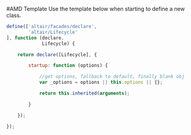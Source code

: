 #AMD Template
Use the template below when starting to define a new class.

``` js
define(['altair/facades/declare',
        'altair/Lifecycle'
], function (declare,
             Lifecycle) {

    return declare([Lifecycle], {

        startup: function (options) {

            //get options, fallback to default, finally blank obj
            var _options = options || this.options || {};

            return this.inherited(arguments);

        }

    });

});
```